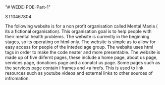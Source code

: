 "# WEDE-POE-Part-1" 

ST10467804 

The following website is for a non profit organisation called Mental Mania ( its a fictional organisation). This organisation goal is to help people with their mental health problems.
The website is currently in the beginning stages, so its operating on html only. The website is simple as to allow for easy access for people of the inteded age group. The website uses html tags in order to make the code neater
and more presentable. The website is made up of five diifernt pages, these include a home page, about us page, services page, donations page and a conatct us page. Some pages such as the services page contain i frames and <a hrefs. This 
is used to link resources such as youtube videos and external links to other sources of infromation.


